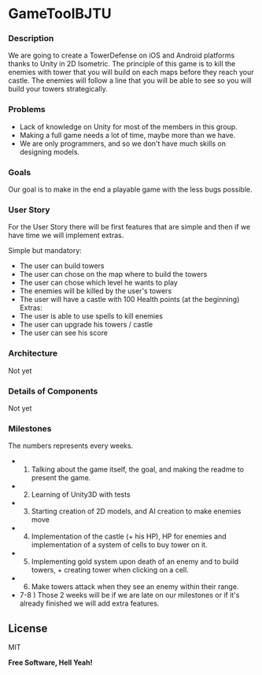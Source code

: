 # GameToolBJTU

### Description

We are going to create a TowerDefense on iOS and Android platforms thanks to Unity in 2D Isometric.
The principle of this game is to kill the enemies with tower that you will build on each maps before they reach your castle. The enemies will follow a line that you will be able to see so you will build your towers strategically.

### Problems
 - Lack of knowledge on Unity for most of the members in this group.
 - Making a full game needs a lot of time, maybe more than we have.
 - We are only programmers, and so we don't have much skills on designing models.

### Goals

Our goal is to make in the end a playable game with the less bugs possible.

### User Story

For the User Story there will be first features that are simple and then if we have time we will implement extras.

Simple but mandatory:
- The user can build towers
- The user can chose on the map where to build the towers
- The user can chose which level he wants to play
- The enemies will be killed by the user's towers
- The user will have a castle with 100 Health points (at the beginning)
Extras:
- The user is able to use spells to kill enemies
- The user can upgrade his towers / castle
- The user can see his score

### Architecture

Not yet

### Details of Components

Not yet

### Milestones

The numbers represents every weeks.
- 1) Talking about the game itself, the goal, and making the readme to present the game.
- 2) Learning of Unity3D with tests
- 3) Starting creation of 2D models, and AI creation to make enemies move
- 4) Implementation of the castle (+ his HP), HP for enemies and implementation of a system of cells to buy tower on it.
- 5) Implementing gold system upon death of an enemy and to build towers, + creating tower when clicking on a cell.
- 6) Make towers attack when they see an enemy within their range.
- 7-8 ) Those 2 weeks will be if we are late on our milestones or if it's already finished we will add extra features.

License
----

MIT


**Free Software, Hell Yeah!**
